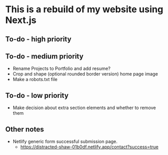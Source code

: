 # This is a rebuild of my website using Next.js

## To-do - high priority

## To-do - medium priority

- Rename Projects to Portfolio and add resume?
- Crop and shape (optional rounded border version) home page image
- Make a robots.txt file

## To-do - low priority

- Make decision about extra section elements and whether to remove them

## Other notes

- Netlify generic form successful submission page.
  - https://distracted-shaw-01b0df.netlify.app/contact?success=true
